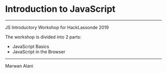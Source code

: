 # Introduction to JavaScript
-----  

JS Introductory Workshop for HackLassonde 2019  

The workshop is divided into 2 parts:
- JavaScript Basics
- JavaScript in the Browser
  
  
-----
Marwan Alani
